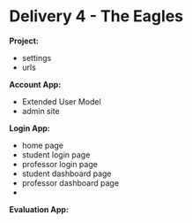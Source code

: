 # Delivery 4 - The Eagles

**Project:**
  - settings
  - urls
  
  
**Account App:**
  - Extended User Model
  - admin site
  
 
**Login App:**
  - home page
  - student login page
  - professor login page
  - student dashboard page
  - professor dashboard page
  - 


**Evaluation App:**
